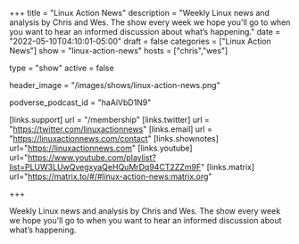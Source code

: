 +++
title = "Linux Action News"
description = "Weekly Linux news and analysis by Chris and Wes. The show every week we hope you'll go to when you want to hear an informed discussion about what’s happening."
date = "2022-05-10T04:10:01-05:00"
draft = false
categories = ["Linux Action News"]
show = "linux-action-news"
hosts = ["chris","wes"]

type = "show"
active = false

header_image = "/images/shows/linux-action-news.png"

podverse_podcast_id = "haAiVbD1N9"


[links.support]
  url = "/membership"
[links.twitter]
  url = "https://twitter.com/linuxactionnews"
[links.email]
  url = "https://linuxactionnews.com/contact"
[links.shownotes]
  url="https://linuxactionnews.com"
[links.youtube]
  url="https://www.youtube.com/playlist?list=PLUW3LUwQvegxyaQeHQuMrDq94CT2ZZm9F"
[links.matrix]
  url="https://matrix.to/#/#linux-action-news:matrix.org"

+++

Weekly Linux news and analysis by Chris and Wes. The show every week we hope you'll go to when you want to hear an informed discussion about what’s happening.
